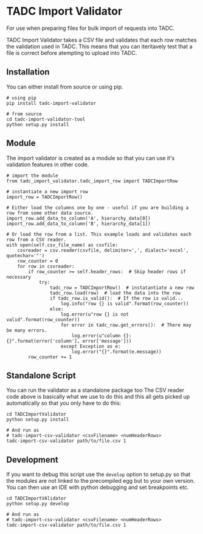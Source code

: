 # TADC Import Validator

For use when preparing files for bulk import of requests into TADC.

TADC Import Validator takes a CSV file and validates that each row matches the validation used in TADC. This means that you can iteritavely test that a file is correct before atempting to upload into TADC.

## Installation

You can either install from source or using pip.

```(bash)
# using pip
pip install tadc-import-validator
```

```(bash)
# from source
cd tadc-import-validator-tool
python setup.py install
```

## Module

The import validator is created as a module so that you can use it's validation features in other code.

```(python)
# import the module
from tadc_import_validator.tadc_import_row import TADCImportRow

# instantiate a new import row
import_row = TADCImportRow()

# Either load the columns one by one - useful if you are building a row from some other data source.
import_row.add_data_to_column('A', hierarchy_data[0])
import_row.add_data_to_column('B', hierarchy_data[1])

# Or load the row from a list. This example loads and validates each row from a CSV reader.
with open(self.csv_file_name) as csvfile:
	csvreader = csv.reader(csvfile, delimiter=',', dialect='excel', quotechar='"')
	row_counter = 0
	for row in csvreader:
		if row_counter >= self.header_rows:  # Skip header rows if necessary
			try:
				tadc_row = TADCImportRow()  # instatantiate a new row
				tadc_row.load(row)  # load the data into the row
				if tadc_row.is_valid():  # If the row is valid...
					log.info("row {} is valid".format(row_counter))
				else:
					log.error(u"row {} is not valid".format(row_counter))
					for error in tadc_row.get_errors():  # There may be many errors.
						log.error(u"column {}: {}".format(error['column'], error['message']))
					except Exception as e:
						log.error("{}".format(e.message))
		row_counter += 1
```

## Standalone Script

You can run the validator as a standalone package too The CSV reader code above is basically what we use to do this and this all gets picked up automatically so that you only have to do this:

```(bash)
cd TADCImportValidator
python setup.py install

# And run as
# tadc-import-csv-validator <csvFilename> <numHeaderRows>
tadc-import-csv-validator path/to/file.csv 1
```

## Development

If you want to debug this script use the `develop` option to setup.py so that the modules are not linked to the precompiled egg but to your own version.
You can then use an IDE with python debugging and set breakpoints etc.

```(bash)
cd TADCImportVAlidator
python setup.py develop

# And run as
# tadc-import-csv-validator <csvFilename> <numHeaderRows>
tadc-import-csv-validator path/to/file.csv 1
```

